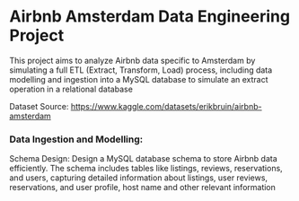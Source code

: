 # Airbnb Amsterdam Data Engineering Project

This project aims to analyze Airbnb data specific to Amsterdam by simulating a full ETL (Extract, Transform, Load) process, including data modelling and ingestion into a MySQL database to simulate an extract operation in a relational database 

Dataset Source: https://www.kaggle.com/datasets/erikbruin/airbnb-amsterdam

### Data Ingestion and Modelling:

Schema Design: Design a MySQL database schema to store Airbnb data efficiently. The schema includes tables like listings, reviews, reservations, and users, capturing detailed information about listings, user reviews, reservations, and user profile, host name and other relevant information
